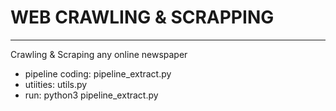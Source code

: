 # WEB CRAWLING & SCRAPPING

----
Crawling & Scraping any online newspaper  

- pipeline coding: pipeline_extract.py
- utiities: utils.py
- run: python3 pipeline_extract.py

